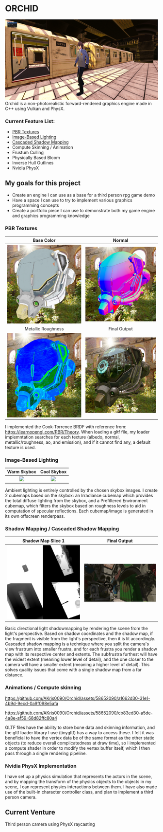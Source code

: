 # ORCHID
![](README_IMAGES/Finals/main.png)  
Orchid is a non-photorealistic forward-rendered graphics engine made in C++ using Vulkan and PhysX. 

### Current Feature List:
- [PBR Textures](#PBR-Textures)
- [Image-Based Lighting](#Image-Based-Lighting)
- [Cascaded Shadow Mapping](#Shadow-Mapping--Cascaded-Shadow-Mapping)
- Compute Skinning / Animation
- Frustum Culling
- Physically Based Bloom
- Inverse Hull Outlines
- Nvidia PhysX

## My goals for this project
* Create an engine I can use as a base for a third person rpg game demo
* Have a space I can use to try to implement various graphics programming concepts
* Create a portfolio piece I can use to demonstrate both my game engine and graphics programming knowledge

### PBR Textures
|                                                     Base Color                                                  |                                                     Normal                                                                    |
| :-------------------------------------------------------------------------------------------------------------: | :---------------------------------------------------------------------------------------------------------------------------: |
|                                      ![](README_IMAGES/pbr/basecolor.png)                                       |                                          ![](README_IMAGES/pbr/normal.png)                                                    |
|                                                     Metallic Roughness                                          |                                                     Final Output                                                              |
|                                      ![](README_IMAGES/pbr/metallicroughness.png)                               |                                          ![](README_IMAGES/pbr/combined.png)                                                  |

I implemented the Cook-Torrence BRDF with reference from: https://learnopengl.com/PBR/Theory. When loading a gltf file, my loader implemntation searches for each texture (albedo, normal, metallic/roughness, ao, and emission), and if it cannot find any, a default texture is used. 

### Image-Based Lighting
|                                      Warm Skybox                         |                     Cool Skybox                                          |
| :----------------------------------------------------------------------: | :----------------------------------------------------------------------: |
|                   ![](README_IMAGES/IBL/blaze.png)                       |                    ![](README_IMAGES/IBL/sky.png)                        |

Ambient lighting is entirely controlled by the chosen skybox images. I create 2 cubemaps based on the skybox: an Irradiance cubemap which provides the total diffuse lighting from the skybox, and a Prefiltered Environment cubemap, which filters the skybox based on roughness levels to aid in computation of specular reflections. Each cubemap/image is generated in its own offscreen renderpass.

### Shadow Mapping / Cascaded Shadow Mapping

|                              Shadow Map Slice 1             |          Final Output                                 |
| :---------------------------------------------------------: | :---------------------------------------------------: |
|                   ![](README_IMAGES/CSM/combined.png)       |           ![](README_IMAGES/CSM/YvUQO8.png)           |

Basic directional light shadowmapping by rendering the scene from the light's perspective. Based on shadow coordinates and the shadow map, if the fragment is visible from the light's perspective, then it is lit accordingly. Cascaded shadow mapping is a technique where you split the camera's view frustrum into smaller frustra, and for each frustra you render a shadow map with its respective center and extents. The subfrustra furthest will have the widest extent (meaning lower level of detail), and the one closer to the camera will have a smaller extent (meaning a higher level of detail). This solves quality issues that come with a single shadow map from a far distance.

### Animations / Compute skinning

https://github.com/AKris0090/Orchid/assets/58652090/a1662d30-31e1-4b9d-9ecd-0a9f098e5afa

https://github.com/AKris0090/Orchid/assets/58652090/cb83ed30-a5de-4a8e-af59-68d82ffc80a4

GLTF files have the ability to store bone data and skinning information, and the gltf loader library I use (tinygltf) has a way to access these. I felt it was beneficial to have the vertex data be of the same format as the other static objects (to reduce overall complicatedness at draw time), so I implemented a compute shader in order to modify the vertex buffer itself, which I then pass through a single rendering pipeline.

### Nvidia PhysX Implementation
I have set up a physics simulation that represents the actors in the scene, and by mapping the transform of the physics objects to the objects in my scene, I can represent physics interactions between them. I have also made use of the built-in character controller class, and plan to implement a third person camera.

## Current Venture
Third person camera using PhysX raycasting
